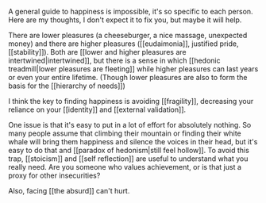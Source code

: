 A general guide to happiness is impossible, it's so specific to each person. Here are my thoughts, I don't expect it to fix you, but maybe it will help.

There are lower pleasures (a cheeseburger, a nice massage, unexpected money) and there are higher pleasures ([[eudaimonia]], justified pride, [[stability]]). Both are [[lower and higher pleasures are intertwined|intertwined]], but there is a sense in which [[hedonic treadmill|lower pleasures are fleeting]] while higher pleasures can last years or even your entire lifetime. (Though lower pleasures are also to form the basis for the [[hierarchy of needs]])

I think the key to finding happiness is avoiding [[fragility]], decreasing your reliance on your [[identity]] and [[external validation]]. 

One issue is that it's easy to put in a lot of effort for absolutely nothing. So many people assume that climbing their mountain or finding their white whale will bring them happiness and silence the voices in their head, but it's easy to do that and [[paradox of hedonism|still feel hollow]]. To avoid this trap, [[stoicism]] and [[self reflection]] are useful to understand what you really need. Are you someone who values achievement, or is that just a proxy for other insecurities?

Also, facing [[the absurd]] can't hurt.

